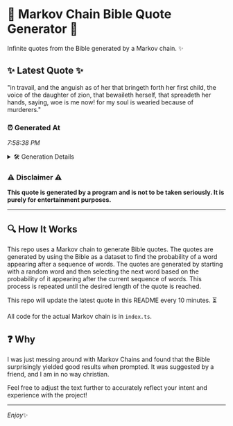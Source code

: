 # 📖 Markov Chain Bible Quote Generator 📖

Infinite quotes from the Bible generated by a Markov chain. ✨

## ✨ Latest Quote ✨
"in travail, and the anguish as of her that bringeth forth her first child, the voice of the daughter of zion, that bewaileth herself, that spreadeth her hands, saying, woe is me now! for my soul is wearied because of murderers."

### ⏰ Generated At
*7:58:38 PM*

<details>
    <summary>🛠️ Generation Details</summary>
    <p>
        <strong>🌱 Seed:</strong> in<br>
        <strong>🔄 Iterations:</strong> 40<br>
        <strong>📜 Context History:</strong><br>[ in ]: travail,<br>[ in, travail, ]: and<br>[ in, travail,, and ]: the<br>[ in, travail,, and, the ]: anguish<br>[ in, travail,, and, the, anguish ]: as<br>[ in, travail,, and, the, anguish, as ]: of<br>[ travail,, and, the, anguish, as, of ]: her<br>[ and, the, anguish, as, of, her ]: that<br>[ the, anguish, as, of, her, that ]: bringeth<br>[ anguish, as, of, her, that, bringeth ]: forth<br>[ as, of, her, that, bringeth, forth ]: her<br>[ of, her, that, bringeth, forth, her ]: first<br>[ her, that, bringeth, forth, her, first ]: child,<br>[ that, bringeth, forth, her, first, child, ]: the<br>[ bringeth, forth, her, first, child,, the ]: voice<br>[ forth, her, first, child,, the, voice ]: of<br>[ her, first, child,, the, voice, of ]: the<br>[ first, child,, the, voice, of, the ]: daughter<br>[ child,, the, voice, of, the, daughter ]: of<br>[ the, voice, of, the, daughter, of ]: zion,<br>[ voice, of, the, daughter, of, zion, ]: that<br>[ of, the, daughter, of, zion,, that ]: bewaileth<br>[ the, daughter, of, zion,, that, bewaileth ]: herself,<br>[ daughter, of, zion,, that, bewaileth, herself, ]: that<br>[ of, zion,, that, bewaileth, herself,, that ]: spreadeth<br>[ zion,, that, bewaileth, herself,, that, spreadeth ]: her<br>[ that, bewaileth, herself,, that, spreadeth, her ]: hands,<br>[ bewaileth, herself,, that, spreadeth, her, hands, ]: saying,<br>[ herself,, that, spreadeth, her, hands,, saying, ]: woe<br>[ that, spreadeth, her, hands,, saying,, woe ]: is<br>[ spreadeth, her, hands,, saying,, woe, is ]: me<br>[ her, hands,, saying,, woe, is, me ]: now!<br>[ hands,, saying,, woe, is, me, now! ]: for<br>[ saying,, woe, is, me, now!, for ]: my<br>[ woe, is, me, now!, for, my ]: soul<br>[ is, me, now!, for, my, soul ]: is<br>[ me, now!, for, my, soul, is ]: wearied<br>[ now!, for, my, soul, is, wearied ]: because<br>[ for, my, soul, is, wearied, because ]: of<br>[ my, soul, is, wearied, because, of ]: murderers.<br>
    </p>
</details>

### ⚠️ Disclaimer ⚠️
**This quote is generated by a program and is not to be taken seriously. It is purely for entertainment purposes.**

---

## 🔍 How It Works

This repo uses a Markov chain to generate Bible quotes. The quotes are generated by using the Bible as a dataset to find the probability of a word appearing after a sequence of words. The quotes are generated by starting with a random word and then selecting the next word based on the probability of it appearing after the current sequence of words. This process is repeated until the desired length of the quote is reached.

This repo will update the latest quote in this README every 10 minutes. ⏳

All code for the actual Markov chain is in `index.ts`.

## ❓ Why

I was just messing around with Markov Chains and found that the Bible surprisingly yielded good results when prompted. 
It was suggested by a friend, and I am in no way christian.

Feel free to adjust the text further to accurately reflect your intent and experience with the project!

---

*Enjoy*✨
